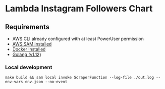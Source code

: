 # Lambda Instagram Followers Chart

## Requirements

* AWS CLI already configured with at least PowerUser permission
* [AWS SAM installed](https://docs.aws.amazon.com/lambda/latest/dg/serverless_app.html)
* [Docker installed](https://www.docker.com/community-edition)
* [Golang (v1.12)](https://golang.org)

### Local development
```
make build && sam local invoke ScraperFunction --log-file ./out.log --env-vars env.json --no-event
```